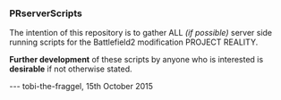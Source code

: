 ### PRserverScripts 

The intention of this repository is to
gather ALL *(if possible)* server side
running scripts for the Battlefield2
modification PROJECT REALITY.

**Further development** of these scripts by
anyone who is interested is **desirable** if
not otherwise stated.

--- tobi-the-fraggel, 15th October 2015
